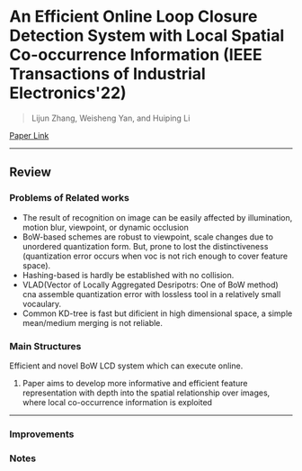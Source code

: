 # An Efficient Online Loop Closure Detection System with Local Spatial Co-occurrence Information (IEEE Transactions of Industrial Electronics'22)

> Lijun Zhang, Weisheng Yan, and Huiping Li

[Paper Link]([https://www.sciencedirect.com/science/article/pii/S0169023X05000819](https://ieeexplore.ieee.org/stamp/stamp.jsp?tp=&arnumber=9957088))  

---
## Review
### Problems of Related works
- The result of recognition on image can be easily affected by illumination, motion blur, viewpoint, or dynamic occlusion
- BoW-based schemes are robust to viewpoint, scale changes due to unordered quantization form. But, prone to lost the distinctiveness (quantization error occurs when voc is not rich enough to cover feature space).
- Hashing-based is hardly be established with no collision.
- VLAD(Vector of Locally Aggregated Desripotrs: One of BoW method) cna assemble quantization error with lossless tool in a relatively small vocaulary.
- Common KD-tree is fast but dificient in high dimensional space, a simple mean/medium merging is not reliable.

### Main Structures
Efficient and novel BoW LCD system which can execute online. 
1. Paper aims to develop more informative and efficient feature representation with depth into the spatial relationship over images, where local co-occurrence information is exploited

---
### Improvements


### Notes

